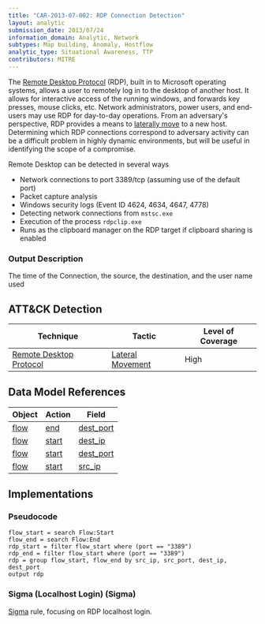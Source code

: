 ```yaml
---
title: "CAR-2013-07-002: RDP Connection Detection"
layout: analytic
submission_date: 2013/07/24
information_domain: Analytic, Network
subtypes: Map building, Anomaly, Hostflow
analytic_type: Situational Awareness, TTP
contributors: MITRE
---
```


The [Remote Desktop Protocol](https://attack.mitre.org/techniques/T1076) (RDP), built in to Microsoft operating systems, allows a user to remotely log in to the desktop of another host. It allows for interactive access of the running windows, and forwards key presses, mouse clicks, etc. Network administrators, power users, and end-users may use RDP for day-to-day operations. From an adversary's perspective, RDP provides a means to [laterally move](https://attack.mitre.org/tactics/TA0008) to a new host. Determining which RDP connections correspond to adversary activity can be a difficult problem in highly dynamic environments, but will be useful in identifying the scope of a compromise.

Remote Desktop can be detected in several ways

-   Network connections to port 3389/tcp (assuming use of the default port)
-   Packet capture analysis
-   Windows security logs (Event ID 4624, 4634, 4647, 4778)
-   Detecting network connections from `mstsc.exe`
-   Execution of the process `rdpclip.exe`
-   Runs as the clipboard manager on the RDP target if clipboard sharing is enabled

### Output Description

The time of the Connection, the source, the destination, and the user name used

## ATT&CK Detection

|Technique |Tactic |Level of Coverage |
|---|---|---|
|[Remote Desktop Protocol](https://attack.mitre.org/techniques/T1076/)|[Lateral Movement](https://attack.mitre.org/tactics/TA0008/)|High|

## Data Model References

|Object|Action|Field|
|---|---|---|
|[flow](/data_model/flow) | [end](/data_model/flow#end) | [dest_port](/data_model/flow#dest_port) |
|[flow](/data_model/flow) | [start](/data_model/flow#start) | [dest_ip](/data_model/flow#dest_ip) |
|[flow](/data_model/flow) | [start](/data_model/flow#start) | [dest_port](/data_model/flow#dest_port) |
|[flow](/data_model/flow) | [start](/data_model/flow#start) | [src_ip](/data_model/flow#src_ip) |


## Implementations

### Pseudocode


```
flow_start = search Flow:Start
flow_end = search Flow:End
rdp_start = filter flow_start where (port == "3389")
rdp_end = filter flow_start where (port == "3389")
rdp = group flow_start, flow_end by src_ip, src_port, dest_ip, dest_port
output rdp
```


### Sigma (Localhost Login) (Sigma)


[Sigma](https://github.com/Neo23x0/sigma/blob/master/rules/windows/builtin/win_rdp_localhost_login.yml) rule, focusing on RDP localhost login.




